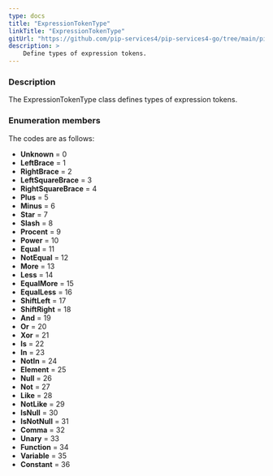 ```yaml
---
type: docs
title: "ExpressionTokenType"
linkTitle: "ExpressionTokenType"
gitUrl: "https://github.com/pip-services4/pip-services4-go/tree/main/pip-services4-expressions-go"
description: > 
    Define types of expression tokens.
---
```


### Description

The ExpressionTokenType class defines types of expression tokens.


### Enumeration members

The codes are as follows:

- **Unknown** = 0
- **LeftBrace** = 1
- **RightBrace** = 2
- **LeftSquareBrace** = 3
- **RightSquareBrace** = 4
- **Plus** = 5
- **Minus** = 6
- **Star** = 7
- **Slash** = 8
- **Procent** = 9
- **Power** = 10
- **Equal** = 11
- **NotEqual** = 12
- **More** = 13
- **Less** = 14
- **EqualMore** = 15
- **EqualLess** = 16
- **ShiftLeft** = 17
- **ShiftRight** = 18
- **And** = 19
- **Or** = 20
- **Xor** = 21
- **Is** = 22
- **In** = 23
- **NotIn** = 24
- **Element** = 25
- **Null** = 26
- **Not** = 27
- **Like** = 28
- **NotLike** = 29
- **IsNull** = 30
- **IsNotNull** = 31
- **Comma** = 32
- **Unary** = 33
- **Function** = 34
- **Variable** = 35
- **Constant** = 36

